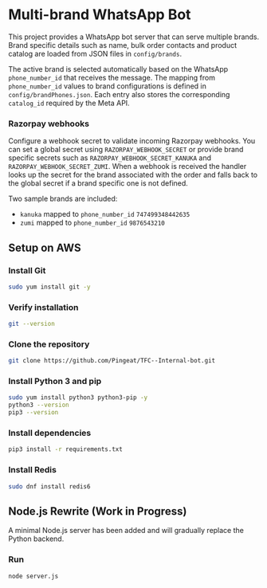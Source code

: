 # Multi-brand WhatsApp Bot

This project provides a WhatsApp bot server that can serve multiple brands.
Brand specific details such as name, bulk order contacts and product catalog
are loaded from JSON files in `config/brands`.

The active brand is selected automatically based on the WhatsApp `phone_number_id`
that receives the message. The mapping from `phone_number_id` values to brand
configurations is defined in `config/brandPhones.json`. Each entry also stores the
corresponding `catalog_id` required by the Meta API.

### Razorpay webhooks

Configure a webhook secret to validate incoming Razorpay webhooks. You can set a
global secret using `RAZORPAY_WEBHOOK_SECRET` or provide brand specific secrets
such as `RAZORPAY_WEBHOOK_SECRET_KANUKA` and
`RAZORPAY_WEBHOOK_SECRET_ZUMI`. When a webhook is received the handler looks up
the secret for the brand associated with the order and falls back to the global
secret if a brand specific one is not defined.

Two sample brands are included:

- `kanuka` mapped to `phone_number_id` `747499348442635`
- `zumi` mapped to `phone_number_id` `9876543210`

## Setup on AWS

### Install Git
```bash
sudo yum install git -y
```

### Verify installation
```bash
git --version
```

### Clone the repository
```bash
git clone https://github.com/Pingeat/TFC--Internal-bot.git
```

### Install Python 3 and pip
```bash
sudo yum install python3 python3-pip -y
python3 --version
pip3 --version
```

### Install dependencies
```bash
pip3 install -r requirements.txt
```

### Install Redis
```bash
sudo dnf install redis6
```

## Node.js Rewrite (Work in Progress)
A minimal Node.js server has been added and will gradually replace the Python backend.

### Run
```bash
node server.js
```
